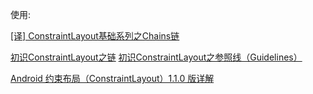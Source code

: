 使用:

[[译] ConstraintLayout基础系列之Chains链](https://biaomingzhong.github.io/2017/constraintlayout-basics-chains-2/)

[初识ConstraintLayout之链](https://donniesky.me/2017/09/01/ConstraintLayout-Chains/)
[初识ConstraintLayout之参照线（Guidelines）](https://donniesky.me/2017/09/01/ConstraintLayout-Guidelines/)

[Android 约束布局（ConstraintLayout）1.1.0 版详解](https://juejin.im/post/5adc8bd251882567236e58c1)